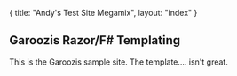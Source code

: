 {
  title: "Andy's Test Site Megamix",
  layout: "index"
}

## Garoozis Razor/F# Templating ##

This is the Garoozis sample site.  The template.... isn't great. 